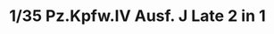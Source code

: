 ---
layout: product
title: "1/35 Pz.Kpfw.IV Ausf. J Late 2 in 1"
price: "6500" 
desc: "Maketa"
img_path: "/assets/img/BT008.webp"
brand: "Border Models"
available: false
special_offer: false
new: false
soon: false
cat: "010000"
subcat: "011600"
subsubcat: "0N/A"
sifra: "BT008"
popular: false
spec: false
---